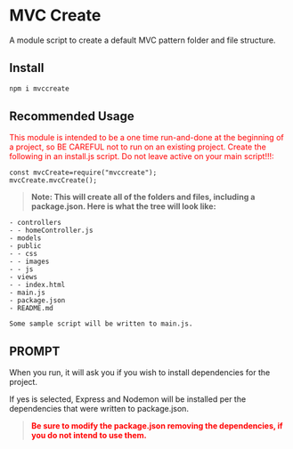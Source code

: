 # MVC Create

<p>A module script to create a default MVC pattern folder and file structure.</p>

## Install

```bash
npm i mvccreate
```

## Recommended Usage

<p style='color:red'>This module is intended to be a one time run-and-done at the beginning of a project, so BE CAREFUL not to run on an existing project. Create the following in an install.js script. Do not leave active on your main script!!!:</p>

```
const mvcCreate=require("mvccreate");
mvcCreate.mvcCreate();
```

>**<p>Note: This will create all of the folders and files, including a package.json. Here is what the tree will look like:</p>**

```
- controllers
- - homeController.js   
- models
- public
- - css
- - images
- - js
- views
- - index.html
- main.js
- package.json
- README.md

Some sample script will be written to main.js.
```

## PROMPT

<p>When you run, it will ask you if you wish to install dependencies for the project.</p>
<p>If yes is selected, Express and Nodemon will be installed per the dependencies that were written to package.json.</p>

>**<p style='color:red'>Be sure to modify the package.json removing the dependencies, if you do not intend to use them.</p>**
